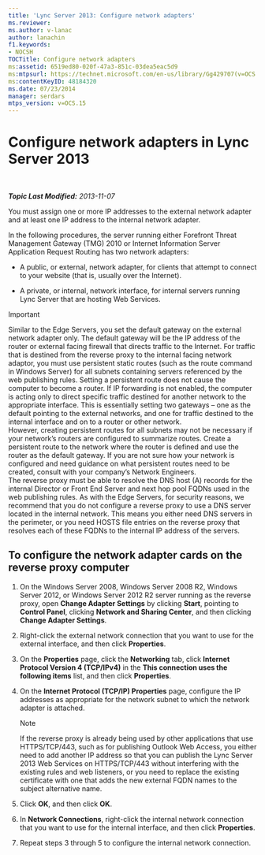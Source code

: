 ```yaml
---
title: 'Lync Server 2013: Configure network adapters'
ms.reviewer: 
ms.author: v-lanac
author: lanachin
f1.keywords:
- NOCSH
TOCTitle: Configure network adapters
ms:assetid: 6519ed80-020f-47a3-851c-03dea5eac5d9
ms:mtpsurl: https://technet.microsoft.com/en-us/library/Gg429707(v=OCS.15)
ms:contentKeyID: 48184320
ms.date: 07/23/2014
manager: serdars
mtps_version: v=OCS.15
---
```


<div data-xmlns="http://www.w3.org/1999/xhtml">

<div class="topic" data-xmlns="http://www.w3.org/1999/xhtml" data-msxsl="urn:schemas-microsoft-com:xslt" data-cs="https://msdn.microsoft.com/">

<div data-asp="https://msdn2.microsoft.com/asp">

# Configure network adapters in Lync Server 2013

</div>

<div id="mainSection">

<div id="mainBody">

<span> </span>

_**Topic Last Modified:** 2013-11-07_

You must assign one or more IP addresses to the external network adapter and at least one IP address to the internal network adapter.

In the following procedures, the server running either Forefront Threat Management Gateway (TMG) 2010 or Internet Information Server Application Request Routing has two network adapters:

  - A public, or external, network adapter, for clients that attempt to connect to your website (that is, usually over the Internet).

  - A private, or internal, network interface, for internal servers running Lync Server that are hosting Web Services.

<div>


> [!IMPORTANT]  
> Similar to the Edge Servers, you set the default gateway on the external network adapter only. The default gateway will be the IP address of the router or external facing firewall that directs traffic to the Internet. For traffic that is destined from the reverse proxy to the internal facing network adaptor, you must use persistent static routes (such as the route command in Windows Server) for all subnets containing servers referenced by the web publishing rules. Setting a persistent route does not cause the computer to become a router. If IP forwarding is not enabled, the computer is acting only to direct specific traffic destined for another network to the appropriate interface. This is essentially setting two gateways – one as the default pointing to the external networks, and one for traffic destined to the internal interface and on to a router or other network.<BR>However, creating persistent routes for all subnets may not be necessary if your network’s routers are configured to summarize routes. Create a persistent route to the network where the router is defined and use the router as the default gateway. If you are not sure how your network is configured and need guidance on what persistent routes need to be created, consult with your company’s Network Engineers.<BR>The reverse proxy must be able to resolve the DNS host (A) records for the internal Director or Front End Server and next hop pool FQDNs used in the web publishing rules. As with the Edge Servers, for security reasons, we recommend that you do not configure a reverse proxy to use a DNS server located in the internal network. This means you either need DNS servers in the perimeter, or you need HOSTS file entries on the reverse proxy that resolves each of these FQDNs to the internal IP address of the servers.



</div>

<div>

## To configure the network adapter cards on the reverse proxy computer

1.  On the Windows Server 2008, Windows Server 2008 R2, Windows Server 2012, or Windows Server 2012 R2 server running as the reverse proxy, open **Change Adapter Settings** by clicking **Start**, pointing to **Control Panel**, clicking **Network and Sharing Center**, and then clicking **Change Adapter Settings**.

2.  Right-click the external network connection that you want to use for the external interface, and then click **Properties**.

3.  On the **Properties** page, click the **Networking** tab, click **Internet Protocol Version 4 (TCP/IPv4)** in the **This connection uses the following items** list, and then click **Properties**.

4.  On the **Internet Protocol (TCP/IP) Properties** page, configure the IP addresses as appropriate for the network subnet to which the network adapter is attached.
    
    <div>
    

    > [!NOTE]  
    > If the reverse proxy is already being used by other applications that use HTTPS/TCP/443, such as for publishing Outlook Web Access, you either need to add another IP address so that you can publish the Lync Server 2013 Web Services on HTTPS/TCP/443 without interfering with the existing rules and web listeners, or you need to replace the existing certificate with one that adds the new external FQDN names to the subject alternative name.

    
    </div>

5.  Click **OK**, and then click **OK**.

6.  In **Network Connections**, right-click the internal network connection that you want to use for the internal interface, and then click **Properties**.

7.  Repeat steps 3 through 5 to configure the internal network connection.

</div>

</div>

<span> </span>

</div>

</div>

</div>

